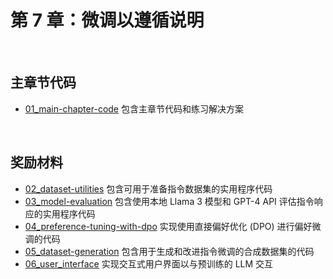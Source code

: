 # 第 7 章：微调以遵循说明

&nbsp;
## 主章节代码

- [01_main-chapter-code](01_main-chapter-code/README.zh.md) 包含主章节代码和练习解决方案

&nbsp;
## 奖励材料

- [02_dataset-utilities](02_dataset-utilities/README.zh.md) 包含可用于准备指令数据集的实用程序代码
- [03_model-evaluation](03_model-evaluation/README.zh.md) 包含使用本地 Llama 3 模型和 GPT-4 API 评估指令响应的实用程序代码
- [04_preference-tuning-with-dpo](04_preference-tuning-with-dpo/README.zh.md) 实现使用直接偏好优化 (DPO) 进行偏好微调的代码
- [05_dataset-generation](05_dataset-generation/README.zh.md) 包含用于生成和改进指令微调的合成数据集的代码
- [06_user_interface](06_user_interface/README.zh.md) 实现交互式用户界面以与预训练的 LLM 交互